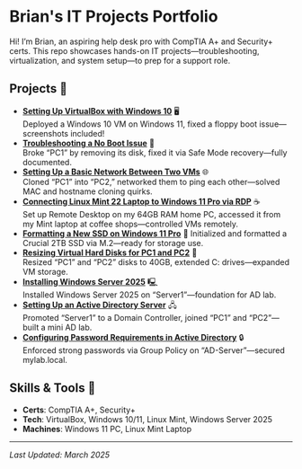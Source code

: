 # Brian's IT Projects Portfolio
Hi! I’m Brian, an aspiring help desk pro with CompTIA A+ and Security+ certs. This repo showcases hands-on IT projects—troubleshooting, virtualization, and system setup—to prep for a support role.

## Projects 📂
- **[Setting Up VirtualBox with Windows 10](setting-up-virtualbox-win10.md)** 🖥️  
  Deployed a Windows 10 VM on Windows 11, fixed a floppy boot issue—screenshots included!
- **[Troubleshooting a No Boot Issue](no-boot-fix.md)** 🔧  
  Broke “PC1” by removing its disk, fixed it via Safe Mode recovery—fully documented.
- **[Setting Up a Basic Network Between Two VMs](networking-vms.md)** 🌐  
  Cloned “PC1” into “PC2,” networked them to ping each other—solved MAC and hostname cloning quirks.
- **[Connecting Linux Mint 22 Laptop to Windows 11 Pro via RDP](rdp-linux-to-win11.md)** ☕  
  Set up Remote Desktop on my 64GB RAM home PC, accessed it from my Mint laptop at coffee shops—controlled VMs remotely.
- **[Formatting a New SSD on Windows 11 Pro](formatting-ssd.md)** 💾
  Initialized and formatted a Crucial 2TB SSD via M.2—ready for storage use.
- **[Resizing Virtual Hard Disks for PC1 and PC2](resize-vm-disks.md)** 📀  
  Resized “PC1” and “PC2” disks to 40GB, extended C: drives—expanded VM storage.
- **[Installing Windows Server 2025](install-windows-server.md)** 🖳  
  Installed Windows Server 2025 on “Server1”—foundation for AD lab.
- **[Setting Up an Active Directory Server](active-directory-lab.md)** 🖧  
  Promoted “Server1” to a Domain Controller, joined “PC1” and “PC2”—built a mini AD lab.
- **[Configuring Password Requirements in Active Directory](ad-password-policy.md)** 🔒  
  Enforced strong passwords via Group Policy on “AD-Server”—secured mylab.local.
  

## Skills & Tools 🔧
- **Certs**: CompTIA A+, Security+
- **Tech**: VirtualBox, Windows 10/11, Linux Mint, Windows Server 2025
- **Machines**: Windows 11 PC, Linux Mint Laptop

---
*Last Updated: March 2025*

